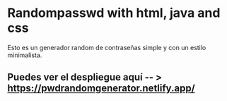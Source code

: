 # Randompasswd with html, java and css

Esto es un generador random de contraseñas simple y con un estilo minimalista.

## Puedes ver el despliegue aquí -- > https://pwdrandomgenerator.netlify.app/